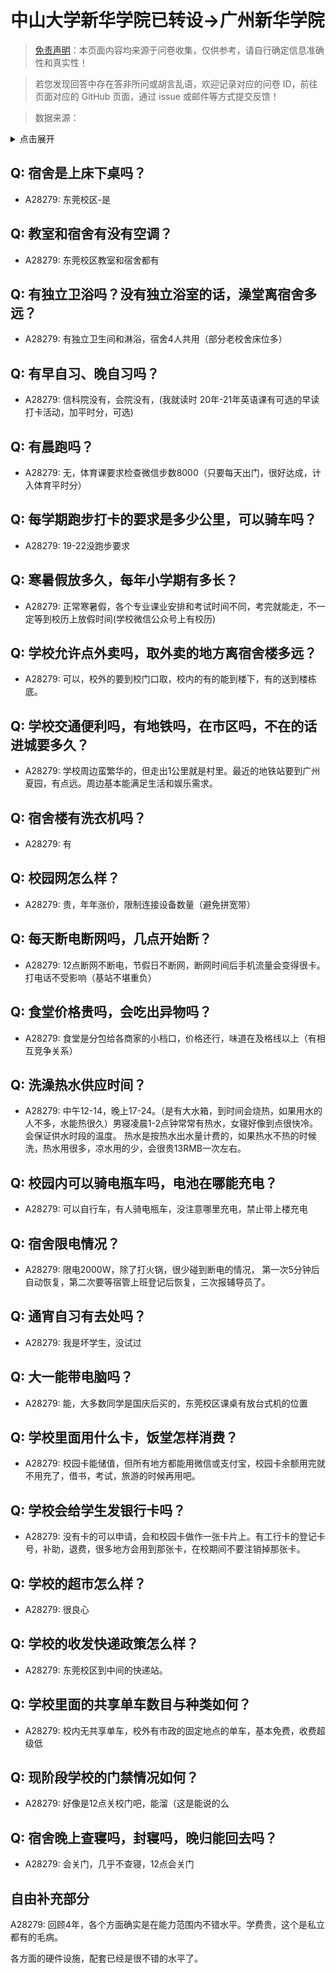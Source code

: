 # 中山大学新华学院已转设->广州新华学院

> [免责声明](https://colleges.chat/#_3)：本页面内容均来源于问卷收集，仅供参考，请自行确定信息准确性和真实性！

> 若您发现回答中存在答非所问或胡言乱语，欢迎记录对应的问卷 ID，前往页面对应的 GitHub 页面，通过 issue 或邮件等方式提交反馈！

> 数据来源：

<details><summary>点击展开</summary>
<ul>
<li>A28279: 匿名 (2025 年 05 月)</li>
</ul>
</details>

## Q: 宿舍是上床下桌吗？

- A28279: 东莞校区-是

## Q: 教室和宿舍有没有空调？

- A28279: 东莞校区教室和宿舍都有

## Q: 有独立卫浴吗？没有独立浴室的话，澡堂离宿舍多远？

- A28279: 有独立卫生间和淋浴，宿舍4人共用（部分老校舍床位多）

## Q: 有早自习、晚自习吗？

- A28279: 信科院没有，会院没有，(我就读时 20年-21年英语课有可选的早读打卡活动，加平时分，可选)

## Q: 有晨跑吗？

- A28279: 无，体育课要求检查微信步数8000（只要每天出门，很好达成，计入体育平时分）

## Q: 每学期跑步打卡的要求是多少公里，可以骑车吗？

- A28279: 19-22没跑步要求

## Q: 寒暑假放多久，每年小学期有多长？

- A28279: 正常寒暑假，各个专业课业安排和考试时间不同，考完就能走，不一定等到校历上放假时间(学校微信公众号上有校历)

## Q: 学校允许点外卖吗，取外卖的地方离宿舍楼多远？

- A28279: 可以，校外的要到校门口取，校内的有的能到楼下，有的送到楼栋底。

## Q: 学校交通便利吗，有地铁吗，在市区吗，不在的话进城要多久？

- A28279: 学校周边蛮繁华的，但走出1公里就是村里。最近的地铁站要到广州 夏园，有点远。周边基本能满足生活和娱乐需求。

## Q: 宿舍楼有洗衣机吗？

- A28279: 有

## Q: 校园网怎么样？

- A28279: 贵，年年涨价，限制连接设备数量（避免拼宽带）

## Q: 每天断电断网吗，几点开始断？

- A28279: 12点断网不断电，节假日不断网，断网时间后手机流量会变得很卡。打电话不受影响（基站不堪重负）

## Q: 食堂价格贵吗，会吃出异物吗？

- A28279: 食堂是分包给各商家的小档口，价格还行，味道在及格线以上（有相互竞争关系）

## Q: 洗澡热水供应时间？

- A28279: 中午12-14，晚上17-24。（是有大水箱，到时间会烧热，如果用水的人不多，水能热很久）男寝凌晨1-2点钟常常有热水，女寝好像到点很快冷。会保证供水时段的温度。
热水是按热水出水量计费的，如果热水不热的时候洗，热水用很多，凉水用的少，会很贵13RMB一次左右。

## Q: 校园内可以骑电瓶车吗，电池在哪能充电？

- A28279: 可以自行车，有人骑电瓶车，没注意哪里充电，禁止带上楼充电

## Q: 宿舍限电情况？

- A28279: 限电2000W，除了打火锅，很少碰到断电的情况，
第一次5分钟后自动恢复，第二次要等宿管上班登记后恢复，三次报辅导员了。

## Q: 通宵自习有去处吗？

- A28279: 我是坏学生，没试过

## Q: 大一能带电脑吗？

- A28279: 能，大多数同学是国庆后买的，东莞校区课桌有放台式机的位置

## Q: 学校里面用什么卡，饭堂怎样消费？

- A28279: 校园卡能储值，但所有地方都能用微信或支付宝，校园卡余额用完就不用充了，借书，考试，旅游的时候再用吧。

## Q: 学校会给学生发银行卡吗？

- A28279: 没有卡的可以申请，会和校园卡做作一张卡片上。有工行卡的登记卡号，补助，退费，很多地方会用到那张卡，在校期间不要注销掉那张卡。

## Q: 学校的超市怎么样？

- A28279: 很良心

## Q: 学校的收发快递政策怎么样？

- A28279: 东莞校区到中间的快递站。

## Q: 学校里面的共享单车数目与种类如何？

- A28279: 校内无共享单车，校外有市政的固定地点的单车，基本免费，收费超级低

## Q: 现阶段学校的门禁情况如何？

- A28279: 好像是12点关校门吧，能溜（这是能说的么

## Q: 宿舍晚上查寝吗，封寝吗，晚归能回去吗？

- A28279: 会关门，几乎不查寝，12点会关门

## 自由补充部分

A28279: 回顾4年，各个方面确实是在能力范围内不错水平。学费贵，这个是私立都有的毛病。

各方面的硬件设施，配套已经是很不错的水平了。